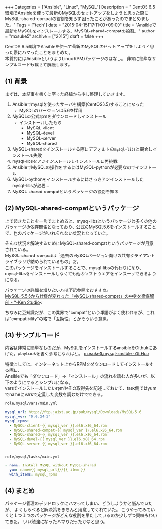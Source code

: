 +++
Categories = ["Ansible", "Linux", "MySQL"]
Description = " CentOS 6.5環境でAnsibleを使って最新のMySQLのセットアップをしようと思った際にMySQL-shared-compatの役割を知らず困ったことがあったのでまとめました。"
Tags = ["tech"]
date = "2015-04-15T17:11:00+09:00"
title = "Ansibleで最新のMySQLをインストールする。MySQL-shared-compatの役割。"
author = "mosuke5"
archive = ["2015"]
draft = false
+++

CentOS 6.5環境でAnsibleを使って最新のMySQLのセットアップをしようと思った際にハマったことをまとめた。  
本質的にはAnsibleというよりLinux RPMパッケージのはなし。
非常に簡単なサンプルコードも載せて解説します。
<!--more-->

## (1) 背景
まずは、本記事を書くに至った経緯から少し整理していきます。

1. Ansibleでmysqlを使ったサーバを構築(CentOS6.5)することになった
    - MySQLのバージョンは5.6を採用
1. MySQLの公式rpmをダウンロードしインストール
    - インストールしたもの
      - MySQL-client
      - MySQL-devel
      - MySQL-server
      - MySQL-shared
1. MySQL-sharedをインストールする際にデフォルトの`mysql-libs`と競合しインストール失敗
1. mysql-libsをアンインストールしインストールに再挑戦
1. AnsibleでMySQLの操作をするにはMySQL-pythonが必要なのでインストール
1. MySQL-pythonをインストールするにはさっきアンインストールしたmysql-libsが必要…
1. MySQL-shared-compatというパッケージの役割を知る

## (2) MySQL-shared-compatというパッケージ
上で起きたことを一言でまとめると、mysql-libsというパッケージは多くの他のパッケージの依存関係となっており、公式のMySQL5.6をインストールすることで、他のパッケージがいれられない状況となっていた。

そんな状況を解決するためにMySQL-shared-compatというパッケージが用意されている。  
MySQL-shared-compatは「過去のMySQLバージョン向けの共有クライアントライブラリが納められているもの」だ。  
このパッケージをインストールすることで、mysql-libsの代わりになり、mysql-libsをインストールしなくても他のソフトウエアをインスーツできるようになる。

パッケージの詳細を知りたい方は下記参照をおすすめ。  
<a href="http://y-ken.hatenablog.com/entry/inside-of-libmysqlclient-with-mysql-shared-compat" target="_blank">MySQL-5.5.6から仕様が変わった「MySQL-shared-compat」の中身を徹底解剖 - Y-Ken Studio</a><

ちなみに豆知識だが、この業界で"compat"という単語がよく使われるが、これは"compatibility"の略で「互換性」とかそういう意味。

<h2>(3) サンプルコード</h2>
内容は非常に簡単なものだが、MySQLをインストールするansibleをGithubにあげた。playbookを書く参考になればと。  
<a href="https://github.com/mosuke5/mysql-ansible">mosuke5/mysql-ansible · GitHub</a>

特徴としては、インターネット上からRPMをダウンロードしてインストールする際に、<br>
Ansibleでも「ダウンロード」→「インストール」の流れを踏む人が多いが、以下のようにするとシンプルになる。<br>
varsでインストールしたいrpmやその取得先を記述しておいて、task側ではyumでnameにvarsで定義した変数を読むだけでできる。

`role/mysql/vars/main.yml`

```yaml
mysql_url: http://ftp.jaist.ac.jp/pub/mysql/Downloads/MySQL-5.6
mysql_ver: "5.6.24-1"
mysql_rpms:
  - MySQL-client-{{ mysql_ver }}.el6.x86_64.rpm
  - MySQL-shared-compat-{{ mysql_ver }}.el6.x86_64.rpm
  - MySQL-shared-{{ mysql_ver }}.el6.x86_64.rpm
  - MySQL-devel-{{ mysql_ver }}.el6.x86_64.rpm
  - MySQL-server-{{ mysql_ver }}.el6.x86_64.rpm
 
```


`role/mysql/tasks/main.yml`

```yaml
- name: Install MySQL without MySQL-shared
  yum: name={{ mysql_url}}/{{ item }}
  with_items: mysql_rpms
```

## (4) まとめ
パッケージ管理のデッドロックにハマってしまい、どうしようかと悩んでいたが、
よくしらべると解決策をきちんと用意してくれていた。
こうやってみていくと１つ１つのパッケージがどんな役割を果たしているのか少しずつ興味もわいてきた。
いい勉強になったハマりだったかなと思う。